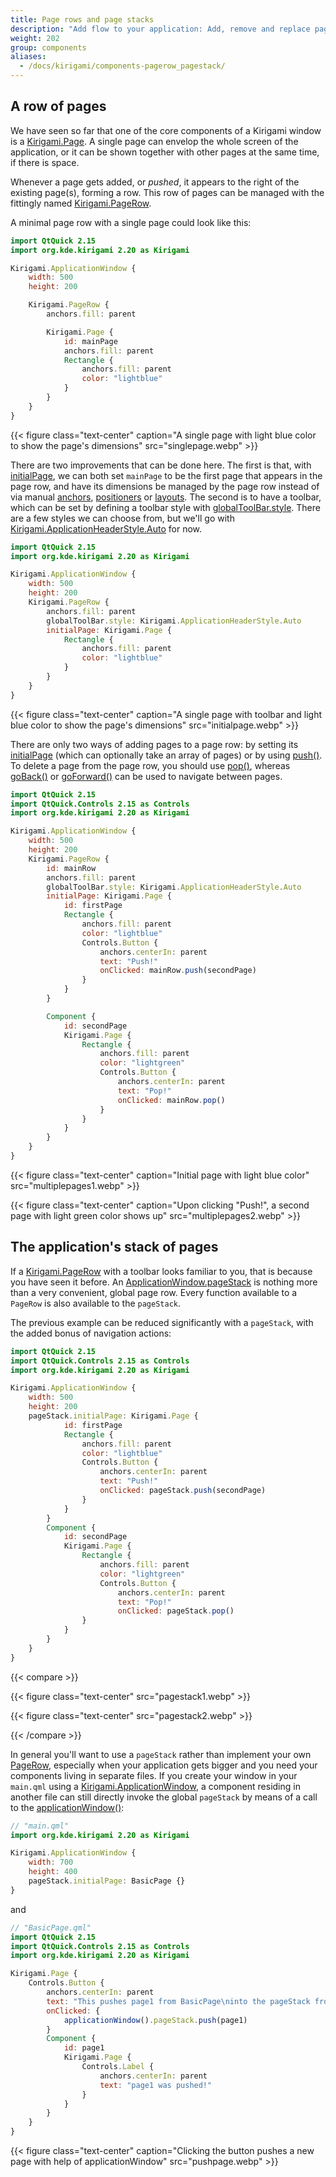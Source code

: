 ```yaml
---
title: Page rows and page stacks
description: "Add flow to your application: Add, remove and replace pages in different ways"
weight: 202
group: components
aliases:
  - /docs/kirigami/components-pagerow_pagestack/
---
```


## A row of pages

We have seen so far that one of the core components of a Kirigami window is a [Kirigami.Page](docs:kirigami2;Page). A single page can envelop the whole screen of the application, or it can be shown together with other pages at the same time, if there is space.

Whenever a page gets added, or *pushed*, it appears to the right of the existing page(s), forming a row. This row of pages can be managed with the fittingly named [Kirigami.PageRow](docs:kirigami2;PageRow).

A minimal page row with a single page could look like this:

```qml
import QtQuick 2.15
import org.kde.kirigami 2.20 as Kirigami

Kirigami.ApplicationWindow {
    width: 500
    height: 200

    Kirigami.PageRow {
        anchors.fill: parent

        Kirigami.Page {
            id: mainPage
            anchors.fill: parent
            Rectangle {
                anchors.fill: parent
                color: "lightblue"
            }
        }
    }
}
```

{{< figure class="text-center" caption="A single page with light blue color to show the page's dimensions" src="singlepage.webp" >}}

There are two improvements that can be done here. The first is that, with [initialPage](docs:kirigami2;PageRow::initialPage), we can both set `mainPage` to be the first page that appears in the page row, and have its dimensions be managed by the page row instead of via manual [anchors](https://doc.qt.io/qt-6/qtquick-positioning-anchors.html), [positioners](https://doc.qt.io/qt-6/qtquick-positioning-layouts.html) or [layouts](https://doc.qt.io/qt-6/layout.html). The second is to have a toolbar, which can be set by defining a toolbar style with [globalToolBar.style](docs:kirigami2;PageRow::globalToolBar). There are a few styles we can choose from, but we'll go with [Kirigami.ApplicationHeaderStyle.Auto](docs:kirigami2;templates::ApplicationHeader::headerStyle) for now.

```qml
import QtQuick 2.15
import org.kde.kirigami 2.20 as Kirigami

Kirigami.ApplicationWindow {
    width: 500
    height: 200
    Kirigami.PageRow {
        anchors.fill: parent
        globalToolBar.style: Kirigami.ApplicationHeaderStyle.Auto
        initialPage: Kirigami.Page {
            Rectangle {
                anchors.fill: parent
                color: "lightblue"
            }
        }
    }
}
```

{{< figure class="text-center" caption="A single page with toolbar and light blue color to show the page's dimensions" src="initialpage.webp" >}}

There are only two ways of adding pages to a page row: by setting its [initialPage](docs:kirigami2;PageRow::initialPage) (which can optionally take an array of pages) or by using [push()](docs:kirigami2;PageRow::push). To delete a page from the page row, you should use [pop()](docs:kirigami2;PageRow::pop), whereas [goBack()](docs:kirigami2;PageRow::goBack) or [goForward()](docs:kirigami2;PageRow::goForward) can be used to navigate between pages.

```qml
import QtQuick 2.15
import QtQuick.Controls 2.15 as Controls
import org.kde.kirigami 2.20 as Kirigami

Kirigami.ApplicationWindow {
    width: 500
    height: 200
    Kirigami.PageRow {
        id: mainRow
        anchors.fill: parent
        globalToolBar.style: Kirigami.ApplicationHeaderStyle.Auto
        initialPage: Kirigami.Page {
            id: firstPage
            Rectangle {
                anchors.fill: parent
                color: "lightblue"
                Controls.Button {
                    anchors.centerIn: parent
                    text: "Push!"
                    onClicked: mainRow.push(secondPage)
                }
            }
        }

        Component {
            id: secondPage
            Kirigami.Page {
                Rectangle {
                    anchors.fill: parent
                    color: "lightgreen"
                    Controls.Button {
                        anchors.centerIn: parent
                        text: "Pop!"
                        onClicked: mainRow.pop()
                    }
                }
            }
        }
    }
}
```

{{< figure class="text-center" caption="Initial page with light blue color" src="multiplepages1.webp" >}}

{{< figure class="text-center" caption="Upon clicking \"Push!\", a second page with light green color shows up" src="multiplepages2.webp" >}}

## The application's stack of pages

If a [Kirigami.PageRow](docs:kirigami2;PageRow) with a toolbar looks familiar to you, that is because you have seen it before. An [ApplicationWindow.pageStack](docs:kirigami2;AbstractApplicationWindow::pageStack) is nothing more than a very convenient, global page row. Every function available to a `PageRow` is also available to the `pageStack`.

The previous example can be reduced significantly with a `pageStack`, with the added bonus of navigation actions:

```qml
import QtQuick 2.15
import QtQuick.Controls 2.15 as Controls
import org.kde.kirigami 2.20 as Kirigami

Kirigami.ApplicationWindow {
    width: 500
    height: 200
    pageStack.initialPage: Kirigami.Page {
            id: firstPage
            Rectangle {
                anchors.fill: parent
                color: "lightblue"
                Controls.Button {
                    anchors.centerIn: parent
                    text: "Push!"
                    onClicked: pageStack.push(secondPage)
                }
            }
        }
        Component {
            id: secondPage
            Kirigami.Page {
                Rectangle {
                    anchors.fill: parent
                    color: "lightgreen"
                    Controls.Button {
                        anchors.centerIn: parent
                        text: "Pop!"
                        onClicked: pageStack.pop()
                }
            }
        }
    }
}
```

{{< compare >}}

{{< figure class="text-center" src="pagestack1.webp" >}}

{{< figure class="text-center" src="pagestack2.webp" >}}

{{< /compare >}}

In general you'll want to use a `pageStack` rather than implement your own [PageRow](docs:kirigami2;PageRow), especially when your application gets bigger and you need your components living in separate files. If you create your window in your `main.qml` using a [Kirigami.ApplicationWindow](docs:kirigami2;ApplicationWindow), a component residing in another file can still directly invoke the global `pageStack` by means of a call to the [applicationWindow()](docs:kirigami2;AbstractApplicationWindow::applicationWindow):

```qml
// "main.qml"
import org.kde.kirigami 2.20 as Kirigami

Kirigami.ApplicationWindow {
    width: 700
    height: 400
    pageStack.initialPage: BasicPage {}
}
```

and

```qml
// "BasicPage.qml"
import QtQuick 2.15
import QtQuick.Controls 2.15 as Controls
import org.kde.kirigami 2.20 as Kirigami

Kirigami.Page {
    Controls.Button {
        anchors.centerIn: parent
        text: "This pushes page1 from BasicPage\ninto the pageStack from main.qml!"
        onClicked: {
            applicationWindow().pageStack.push(page1)
        }
        Component {
            id: page1
            Kirigami.Page {
                Controls.Label {
                    anchors.centerIn: parent
                    text: "page1 was pushed!"
                }
            }
        }
    }
}
```


{{< figure class="text-center" caption="Clicking the button pushes a new page with help of applicationWindow" src="pushpage.webp" >}}
